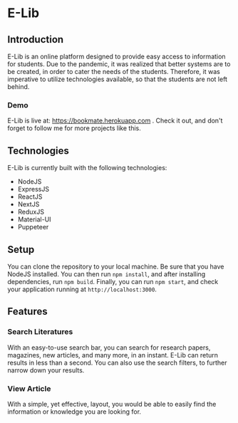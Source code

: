 # E-Lib
## Introduction
E-Lib is an online platform designed to provide easy access to information for students. Due to the pandemic, it was realized that better systems are to be created, in order to cater the needs of the students. Therefore, it was imperative to utilize technologies available, so that the students are not left behind.

### Demo
E-Lib is live at: https://bookmate.herokuapp.com . Check it out, and don't forget to follow me for more projects like this.

## Technologies
E-Lib is currently built with the following technologies:
* NodeJS
* ExpressJS
* ReactJS
* NextJS
* ReduxJS
* Material-UI
* Puppeteer

## Setup
You can clone the repository to your local machine. Be sure that you have NodeJS installed. You can then run `npm install`, and after installing dependencies, run `npm build`. Finally, you can run `npm start`, and check your application running at `http://localhost:3000`.

## Features
### Search Literatures
With an easy-to-use search bar, you can search for research papers, magazines, new articles, and many more, in an instant. E-Lib can return results in less than a second. You can also use the search filters, to further narrow down your results.

### View Article
With a simple, yet effective, layout, you would be able to easily find the information or knowledge you are looking for.